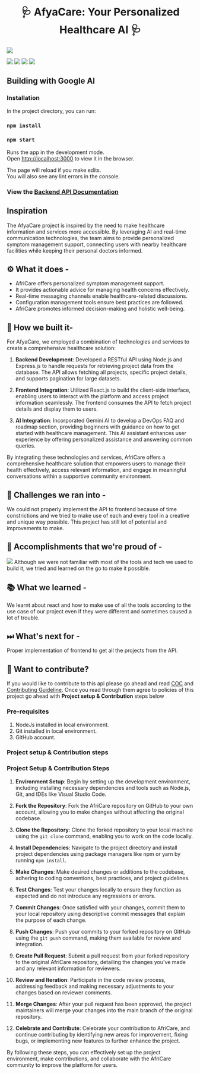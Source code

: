 
<h1 align="center"> 🩺 AfyaCare: Your Personalized Healthcare AI 🩺 </h1>

<img src="https://raw.githubusercontent.com/starlightknown/LearnScape/main/learnscape.gif?token=ARZODXPL47CVB33WWK76F6LBXXH32">

<a href="https://github.com/starlightknown/LearnScape"><img src="https://badges.frapsoft.com/os/v1/open-source.svg?v=103"></a>
<a href="https://github.com/starlightknown/LearnScape"><img src="https://img.shields.io/badge/Built%20by-developers%20%3C%2F%3E-0059b3"></a>
<a href="https://github.com/starlightknown/LearnScape"><img src="https://img.shields.io/static/v1.svg?label=Contributions&message=Welcome&color=yellow"></a>
<a href="https://github.com/starlightknown/"><img src="https://img.shields.io/badge/Maintained%3F-yes-brightgreen.svg?v=103"></a>
## Building with Google AI
<!-- 
Table of Contents
=================

  * [Installation](#installation)
  * [Inspiration](#Inspiration)
  * [Use Case](#usecase)
  * [Contribute](#project-setup--contribution-steps)
  * [License](#license) -->

### Installation

In the project directory, you can run:

### `npm install`
### `npm start`

Runs the app in the development mode.\
Open [http://localhost:3000](http://localhost:3000) to view it in the browser.

The page will reload if you make edits.\
You will also see any lint errors in the console.

### View the [Backend API Documentation](https://github.com/starlightknown/LearnScape/tree/main/api#-1-apiv1projects) 

## Inspiration
The AfyaCare project is inspired by the need to make healthcare information and services more accessible. By leveraging AI and real-time communication technologies, the team aims to provide personalized symptom management support, connecting users with nearby healthcare facilities while keeping their personal doctors informed.

## ⚙ What it does - 
- AfriCare offers personalized symptom management support.
- It provides actionable advice for managing health concerns effectively.
- Real-time messaging channels enable healthcare-related discussions.
- Configuration management tools ensure best practices are followed.
- AfriCare promotes informed decision-making and holistic well-being.
</div>

## 🔧 How we built it-
For AfyaCare, we employed a combination of technologies and services to create a comprehensive healthcare solution:

1. **Backend Development**: Developed a RESTful API using Node.js and Express.js to handle requests for retrieving project data from the database. The API allows fetching all projects, specific project details, and supports pagination for large datasets.

2. **Frontend Integration**: Utilized React.js to build the client-side interface, enabling users to interact with the platform and access project information seamlessly. The frontend consumes the API to fetch project details and display them to users.

3. **AI Integration**: Incorporated Gemini AI to develop a DevOps FAQ and roadmap section, providing beginners with guidance on how to get started with healthcare management. This AI assistant enhances user experience by offering personalized assistance and answering common queries.

By integrating these technologies and services, AfriCare offers a comprehensive healthcare solution that empowers users to manage their health effectively, access relevant information, and engage in meaningful conversations within a supportive community environment.

## 💪 Challenges we ran into -
We could not properly implement the API to frontend because of time constrictions and we tried to make use of each and every tool in a creative and unique way possible. This project has still lot of potential and improvements to make. 

## 📌 Accomplishments that we're proud of -
<img src="/screenshots/cli.png?raw=true">
Although we were not familiar with most of the tools and tech we used to build it, we tried and learned on the go to make it possible.

## 📚 What we learned -
We learnt about react and how to make use of all the tools according to the use case of our project even if they were different and sometimes caused a lot of trouble.

## ⏭ What's next for -
Proper implementation of frontend to get all the projects from the API. 


## 🙌 Want to contribute?
If you would like to contribute to this api please go ahead and read [COC](/CODE_OF_CONDUCT.md) and [Contributing Guideline](/CONTRIBUTING.md). Once you read through them agree to policies of this project go ahead with **Project setup & Contribution** steps below

### Pre-requisites

1. NodeJs installed in local environment.
2. Git installed in local environment.
3. GitHub account.

### Project setup & Contribution steps

### Project Setup & Contribution Steps

1. **Environment Setup**: Begin by setting up the development environment, including installing necessary dependencies and tools such as Node.js, Git, and IDEs like Visual Studio Code.

2. **Fork the Repository**: Fork the AfriCare repository on GitHub to your own account, allowing you to make changes without affecting the original codebase.

3. **Clone the Repository**: Clone the forked repository to your local machine using the `git clone` command, enabling you to work on the code locally.

4. **Install Dependencies**: Navigate to the project directory and install project dependencies using package managers like npm or yarn by running `npm install`.

5. **Make Changes**: Make desired changes or additions to the codebase, adhering to coding conventions, best practices, and project guidelines.

6. **Test Changes**: Test your changes locally to ensure they function as expected and do not introduce any regressions or errors.

7. **Commit Changes**: Once satisfied with your changes, commit them to your local repository using descriptive commit messages that explain the purpose of each change.

8. **Push Changes**: Push your commits to your forked repository on GitHub using the `git push` command, making them available for review and integration.

9. **Create Pull Request**: Submit a pull request from your forked repository to the original AfriCare repository, detailing the changes you've made and any relevant information for reviewers.

10. **Review and Iteration**: Participate in the code review process, addressing feedback and making necessary adjustments to your changes based on reviewer comments.

11. **Merge Changes**: After your pull request has been approved, the project maintainers will merge your changes into the main branch of the original repository.

12. **Celebrate and Contribute**: Celebrate your contribution to AfriCare, and continue contributing by identifying new areas for improvement, fixing bugs, or implementing new features to further enhance the project.

By following these steps, you can effectively set up the project environment, make contributions, and collaborate with the AfriCare community to improve the platform for users.
